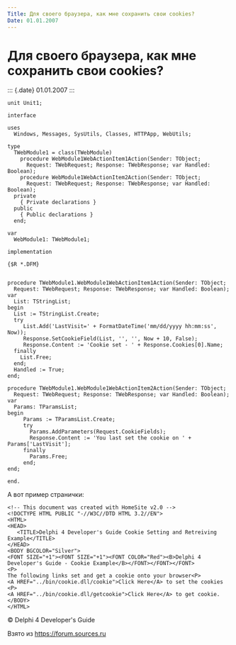 ```yaml
---
Title: Для своего браузера, как мне сохранить свои cookies?
Date: 01.01.2007
---
```



Для своего браузера, как мне сохранить свои cookies?
====================================================

::: {.date}
01.01.2007
:::

    unit Unit1;
     
    interface
     
    uses
      Windows, Messages, SysUtils, Classes, HTTPApp, WebUtils;
     
    type
      TWebModule1 = class(TWebModule)
        procedure WebModule1WebActionItem1Action(Sender: TObject;
          Request: TWebRequest; Response: TWebResponse; var Handled: Boolean);
        procedure WebModule1WebActionItem2Action(Sender: TObject;
          Request: TWebRequest; Response: TWebResponse; var Handled: Boolean);
      private
        { Private declarations }
      public
        { Public declarations }
      end;
     
    var
      WebModule1: TWebModule1;  
     
    implementation
     
    {$R *.DFM}
     
     
    procedure TWebModule1.WebModule1WebActionItem1Action(Sender: TObject;
      Request: TWebRequest; Response: TWebResponse; var Handled: Boolean);
    var
      List: TStringList;
    begin
      List := TStringList.Create;
      try
         List.Add('LastVisit=' + FormatDateTime('mm/dd/yyyy hh:mm:ss', Now));
         Response.SetCookieField(List, '', '', Now + 10, False);
         Response.Content := 'Cookie set - ' + Response.Cookies[0].Name;
      finally
        List.Free;
      end;
      Handled := True;
    end;
     
    procedure TWebModule1.WebModule1WebActionItem2Action(Sender: TObject;
      Request: TWebRequest; Response: TWebResponse; var Handled: Boolean);
    var
      Params: TParamsList;
    begin
         Params := TParamsList.Create;
         try
           Params.AddParameters(Request.CookieFields);
           Response.Content := 'You last set the cookie on ' + Params['LastVisit'];
         finally
           Params.Free;
         end;
    end;
     
    end.



А вот пример странички:

    <!-- This document was created with HomeSite v2.0 -->
    <!DOCTYPE HTML PUBLIC "-//W3C//DTD HTML 3.2//EN">
    <HTML>
    <HEAD>
       <TITLE>Delphi 4 Developer's Guide Cookie Setting and Retreiving Example</TITLE>
    </HEAD>
    <BODY BGCOLOR="Silver">
    <FONT SIZE="+1"><FONT SIZE="+1"><FONT COLOR="Red"><B>Delphi 4 Developer's Guide - Cookie Example</B></FONT></FONT></FONT>
    <P>
    The following links set and get a cookie onto your browser<P>
    <A HREF="../bin/cookie.dll/cookie">Click Here</A> to set the cookies
    <P>
    <A HREF="../bin/cookie.dll/getcookie">Click Here</A> to get cookie.
    </BODY>
    </HTML>



© Delphi 4 Developer\'s Guide

Взято из <https://forum.sources.ru>
